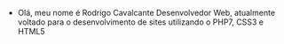 - Olá, meu nome é Rodrigo Cavalcante 
Desenvolvedor Web, atualmente voltado para o desenvolvimento de sites utilizando o PHP7, CSS3 e HTML5
<!---
rodrigocavalcante002/rodrigocavalcante002 is a ✨ special ✨ repository because its `README.md` (this file) appears on your GitHub profile.
You can click the Preview link to take a look at your changes.
--->
